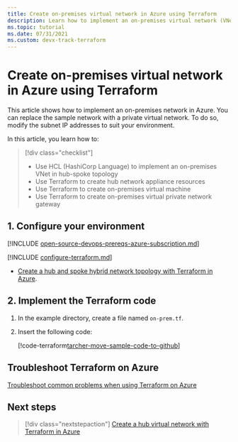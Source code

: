 ```yaml
---
title: Create on-premises virtual network in Azure using Terraform
description: Learn how to implement an on-premises virtual network (VNet) in Azure that houses local resources.
ms.topic: tutorial
ms.date: 07/31/2021
ms.custom: devx-track-terraform
---
```


# Create on-premises virtual network in Azure using Terraform

This article shows how to implement an on-premises network in Azure. You can replace the sample network with a private virtual network. To do so, modify the subnet IP addresses to suit your environment.

In this article, you learn how to:

> [!div class="checklist"]
> * Use HCL (HashiCorp Language) to implement an on-premises VNet in hub-spoke topology
> * Use Terraform to create hub network appliance resources
> * Use Terraform to create on-premises virtual machine
> * Use Terraform to create on-premises virtual private network gateway

## 1. Configure your environment

[!INCLUDE [open-source-devops-prereqs-azure-subscription.md](../includes/open-source-devops-prereqs-azure-subscription.md)]

[!INCLUDE [configure-terraform.md](includes/configure-terraform.md)]

- [Create a hub and spoke hybrid network topology with Terraform in Azure](./hub-spoke-introduction.md).

## 2. Implement the Terraform code

1. In the example directory, create a file named `on-prem.tf`.

1. Insert the following code:

    [!code-terraform[tarcher-move-sample-code-to-github](../../terraform_samples/quickstart/301-hub-spoke/on-prem.tf)]
    
## Troubleshoot Terraform on Azure

[Troubleshoot common problems when using Terraform on Azure](troubleshoot.md)

## Next steps

> [!div class="nextstepaction"]
> [Create a hub virtual network with Terraform in Azure](./hub-spoke-hub-network.md)
